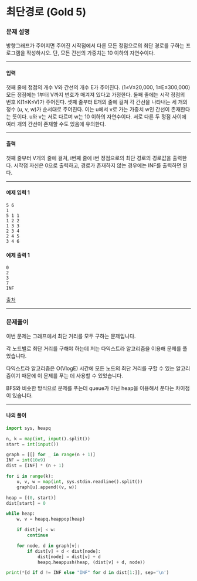 # 최단경로 (Gold 5)

### 문제 설명

방향그래프가 주어지면 주어진 시작점에서 다른 모든 정점으로의 최단 경로를 구하는 프로그램을 작성하시오. 단, 모든 간선의 가중치는 10 이하의 자연수이다.

---

#### 입력

첫째 줄에 정점의 개수 V와 간선의 개수 E가 주어진다. (1≤V≤20,000, 1≤E≤300,000) 모든 정점에는 1부터 V까지 번호가 매겨져 있다고 가정한다. 둘째 줄에는 시작 정점의 번호 K(1≤K≤V)가 주어진다. 셋째 줄부터 E개의 줄에 걸쳐 각 간선을 나타내는 세 개의 정수 (u, v, w)가 순서대로 주어진다. 이는 u에서 v로 가는 가중치 w인 간선이 존재한다는 뜻이다. u와 v는 서로 다르며 w는 10 이하의 자연수이다. 서로 다른 두 정점 사이에 여러 개의 간선이 존재할 수도 있음에 유의한다.

---

#### 출력

첫째 줄부터 V개의 줄에 걸쳐, i번째 줄에 i번 정점으로의 최단 경로의 경로값을 출력한다. 시작점 자신은 0으로 출력하고, 경로가 존재하지 않는 경우에는 INF를 출력하면 된다.

---

#### 예제 입력 1

~~~
5 6
1
5 1 1
1 2 2
1 3 3
2 3 4
2 4 5
3 4 6
~~~

#### 예제 출력 1

~~~
0
2
3
7
INF
~~~

[출처](https://www.acmicpc.net/problem/1753)

---

### 문제풀이

이번 문제는 그래프에서 최단 거리를 모두 구하는 문제입니다.   

각 노드별로 최단 거리를 구해야 하는데 저는 다익스트라 알고리즘을 이용해 문제를 풀었습니다.   

다익스트라 알고리즘은 O(VlogE) 시간에 모든 노드의 최단 거리를 구할 수 있는 알고리즘이기 때문에 이 문제를 푸는 데 사용할 수 있었습니다.   

BFS와 비슷한 방식으로 문제를 푸는데 queue가 아닌 heap을 이용해서 푼다는 차이점이 있습니다.   

---

#### 나의 풀이

~~~python
import sys, heapq

n, k = map(int, input().split())
start = int(input())

graph = [[] for _ in range(n + 1)]
INF = int(10e9)
dist = [INF] * (n + 1)

for i in range(k):
    u, v, w = map(int, sys.stdin.readline().split())
    graph[u].append((v, w))

heap = [(0, start)]
dist[start] = 0

while heap:
    w, v = heapq.heappop(heap)

    if dist[v] < w:
        continue

    for node, d in graph[v]:
        if dist[v] + d < dist[node]:
            dist[node] = dist[v] + d
            heapq.heappush(heap, (dist[v] + d, node))

print(*[d if d != INF else "INF" for d in dist[1:]], sep='\n')
~~~
